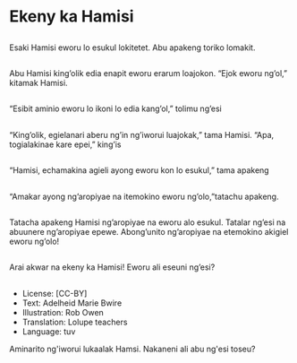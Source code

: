 # Ekeny ka Hamisi

##
Esaki Hamisi eworu lo
esukul lokitetet.
Abu apakeng toriko
lomakit.

##
Abu Hamisi king’olik
edia enapit eworu
erarum loajokon.
“Ejok eworu ng’ol,”
kitamak Hamisi.

##
“Esibit aminio eworu lo
ikoni lo edia kang’ol,”
tolimu ng’esi

##
“King’olik, egielanari
aberu ng’in ng’iworui
luajokak,” tama Hamisi.
“Apa, togialakinae kare
epei,” king’is

##
“Hamisi, echamakina
agieli ayong eworu kon
lo esukul,” tama
apakeng

##
“Amakar ayong
ng’aropiyae na
itemokino eworu
ng’olo,”tatachu
apakeng.

##
Tatacha apakeng
Hamisi ng’aropiyae na
eworu alo esukul.
Tatalar ng’esi na
abuunere ng’aropiyae
epewe.
Abong’unito
ng’aropiyae na
etemokino akigiel
eworu ng’olo!

##
Arai akwar na ekeny ka
Hamisi!
Eworu ali eseuni ng’esi?

##
* License: [CC-BY]
* Text: Adelheid Marie Bwire
* Illustration: Rob Owen
* Translation: Lolupe teachers
* Language: tuv

Aminarito ng'iworui lukaalak Hamsi.
Nakaneni ali abu ng'esi toseu?
